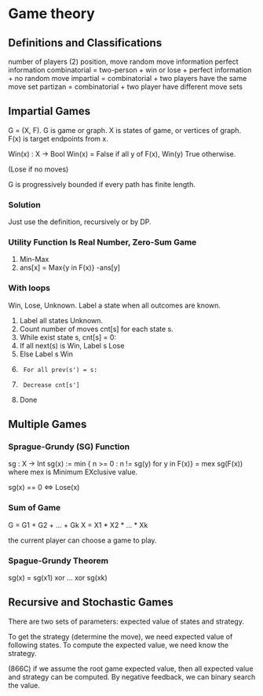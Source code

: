 # Game theory
## Definitions and Classifications
number of players (2)
position, move
random move
information
perfect information
combinatorial = two-person + win or lose + perfect information + no random move
impartial = combinatorial + two players have the same move set
partizan = combinatorial + two player have different move sets


## Impartial Games
G = (X, F).
G is game or graph.
X is states of game, or vertices of graph.
F(x) is target endpoints from x.

Win(x) : X -> Bool
Win(x) = False if all y of F(x), Win(y)
         True otherwise.

(Lose if no moves)

G is progressively bounded if every path has finite length.

### Solution
Just use the definition, recursively or by DP.

### Utility Function Is Real Number, Zero-Sum Game
1. Min-Max
2. ans[x] = Max{y in F(x)} -ans[y]

### With loops
Win, Lose, Unknown.
Label a state when all outcomes are known.

1. Label all states Unknown.
2. Count number of moves cnt[s] for each state s.
3. While exist state s, cnt[s] = 0:
4. 	If all next(s) is Win, Label s Lose
5. 	Else Label s Win
6.  	For all prev(s') = s:
7.		Decrease cnt[s']
8. Done

## Multiple Games
### Sprague-Grundy (SG) Function
sg : X -> Int
sg(x) :=  min { n >= 0 : n != sg(y) for y in F(x)}
      = mex sg(F(x))
where mex is Minimum EXclusive value.

sg(x) == 0 <=> Lose(x)

### Sum of Game
G = G1 + G2 + ... + Gk
X = X1 * X2 * ... * Xk

the current player can choose a game to play.

### Spague-Grundy Theorem
sg(x) = sg(x1) xor ... xor sg(xk)

## Recursive and Stochastic Games
There are two sets of parameters: expected value of states and strategy.

To get the strategy (determine the move), we need expected value of following states.
To compute the expected value, we need know the strategy.

(866C)
if we assume the root game expected value, then all expected value and strategy can be computed.
By negative feedback, we can binary search the value.

